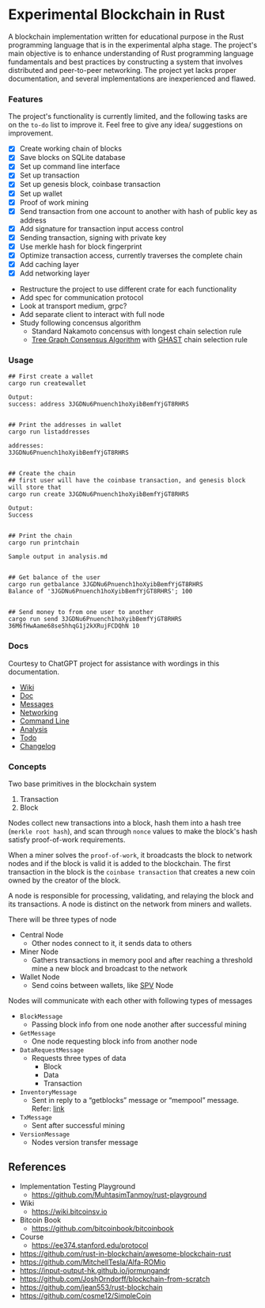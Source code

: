 # Experimental Blockchain in Rust

A blockchain implementation written for educational purpose in the Rust programming language that is in the experimental alpha stage.
The project's main objective is to enhance understanding of Rust programming language fundamentals and best practices by 
constructing a system that involves distributed and peer-to-peer networking. The project yet lacks proper 
documentation, and several implementations are inexperienced and flawed.

### Features

The project's functionality is currently limited, 
and the following tasks are on the `to-do` list to improve it. 
Feel free to give any idea/ suggestions on improvement.

- [x] Create working chain of blocks
- [x] Save blocks on SQLite database
- [x] Set up command line interface
- [x] Set up transaction
- [x] Set up genesis block, coinbase transaction
- [x] Set up wallet
- [x] Proof of work mining
- [x] Send transaction from one account to another with hash of public key as address
- [x] Add signature for transaction input access control
- [x] Sending transaction, signing with private key
- [x] Use merkle hash for block fingerprint
- [x] Optimize transaction access, currently traverses the complete chain
- [x] Add caching layer
- [x] Add networking layer
- Restructure the project to use different crate for each functionality
- Add spec for communication protocol
- Look at transport medium, grpc?
- Add separate client to interact with full node
- Study following concensus algorithm
    - Standard Nakamoto concensus with longest chain selection rule
    - [Tree Graph Consensus Algorithm](https://arxiv.org/pdf/1805.03870.pdf) with [GHAST](https://arxiv.org/pdf/2006.01072.pdf) chain selection rule


### Usage

```
## First create a wallet
cargo run createwallet

Output:
success: address 3JGDNu6Pnuench1hoXyibBemfYjGT8RHRS


## Print the addresses in wallet
cargo run listaddresses

addresses: 
3JGDNu6Pnuench1hoXyibBemfYjGT8RHRS


## Create the chain
## first user will have the coinbase transaction, and genesis block will store that
cargo run create 3JGDNu6Pnuench1hoXyibBemfYjGT8RHRS

Output:
Success


## Print the chain
cargo run printchain

Sample output in analysis.md


## Get balance of the user
cargo run getbalance 3JGDNu6Pnuench1hoXyibBemfYjGT8RHRS
Balance of '3JGDNu6Pnuench1hoXyibBemfYjGT8RHRS'; 100 


## Send money to from one user to another
cargo run send 3JGDNu6Pnuench1hoXyibBemfYjGT8RHRS  36M6fHwAame68se5hhqG1j2kXRujFCDQhN 10
```

### Docs
Courtesy to ChatGPT project for assistance with wordings in this documentation.

- [Wiki](./docs/wiki.md)
- [Doc](./docs/doc.md)
- [Messages](./docs/message.md)
- [Networking](./docs/networking.md)
- [Command Line](./docs/cli.md)
- [Analysis](./docs/analysis.md)
- [Todo](./docs/TODO.md)
- [Changelog](./docs/changelog.md)

### Concepts

Two base primitives in the blockchain system
1. Transaction
2. Block

Nodes collect new transactions into a block, hash them into a hash
tree (`merkle root hash`), and scan through `nonce` values to make the block's hash satisfy
proof-of-work requirements.

When a miner solves the `proof-of-work`, it broadcasts the block
to network nodes and if the block is valid it is added to the blockchain. The first transaction in
the block is the `coinbase transaction` that creates a new coin owned by the creator of the
block.

A node is responsible for processing, validating, and relaying the block and its transactions. A
node is distinct on the network from miners and wallets.

There will be three types of node

- Central Node
    - Other nodes connect to it, it sends data to others
- Miner Node
    - Gathers transactions in memory pool and after reaching a threshold mine a new block and broadcast to the network
- Wallet Node
    - Send coins between wallets, like [SPV](https://learn.saylor.org/mod/page/view.php?id=36320) Node

Nodes will communicate with each other with following types of messages
- `BlockMessage`
    - Passing block info from one node another after successful mining
- `GetMessage`
    - One node requesting block info from another node
- `DataRequestMessage`
    - Requests three types of data
        - Block
        - Data
        - Transaction
- `InventoryMessage`
    - Sent in reply to a “getblocks” message or “mempool” message. Refer: [link](https://developer.bitcoin.org/reference/p2p_networking.html)
- `TxMessage`
    - Sent after successful mining
- `VersionMessage`
    - Nodes version transfer message



## References
- Implementation Testing Playground
    - https://github.com/MuhtasimTanmoy/rust-playground
- Wiki
  - https://wiki.bitcoinsv.io
- Bitcoin Book
  - https://github.com/bitcoinbook/bitcoinbook
- Course
    - https://ee374.stanford.edu/protocol
- https://github.com/rust-in-blockchain/awesome-blockchain-rust
- https://github.com/MitchellTesla/Alfa-ROMio
- https://input-output-hk.github.io/jormungandr
- https://github.com/JoshOrndorff/blockchain-from-scratch
- https://github.com/jean553/rust-blockchain
- https://github.com/cosme12/SimpleCoin